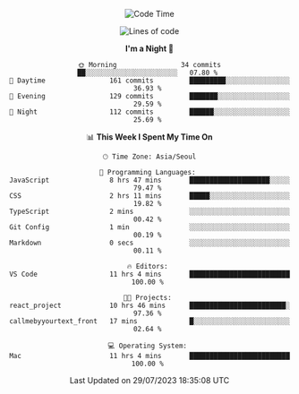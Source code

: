 <div align=center>
 
<!--START_SECTION:waka-->
![Code Time](http://img.shields.io/badge/Code%20Time-120%20hrs%2016%20mins-blue)

![Lines of code](https://img.shields.io/badge/From%20Hello%20World%20I%27ve%20Written-3.0%20million%20lines%20of%20code-blue)

**I'm a Night 🦉** 

```text
🌞 Morning                34 commits          ██░░░░░░░░░░░░░░░░░░░░░░░   07.80 % 
🌆 Daytime                161 commits         █████████░░░░░░░░░░░░░░░░   36.93 % 
🌃 Evening                129 commits         ███████░░░░░░░░░░░░░░░░░░   29.59 % 
🌙 Night                  112 commits         ██████░░░░░░░░░░░░░░░░░░░   25.69 % 
```


📊 **This Week I Spent My Time On** 

```text
🕑︎ Time Zone: Asia/Seoul

💬 Programming Languages: 
JavaScript               8 hrs 47 mins       ████████████████████░░░░░   79.47 % 
CSS                      2 hrs 11 mins       █████░░░░░░░░░░░░░░░░░░░░   19.82 % 
TypeScript               2 mins              ░░░░░░░░░░░░░░░░░░░░░░░░░   00.42 % 
Git Config               1 min               ░░░░░░░░░░░░░░░░░░░░░░░░░   00.19 % 
Markdown                 0 secs              ░░░░░░░░░░░░░░░░░░░░░░░░░   00.11 % 

🔥 Editors: 
VS Code                  11 hrs 4 mins       █████████████████████████   100.00 % 

🐱‍💻 Projects: 
react_project            10 hrs 46 mins      ████████████████████████░   97.36 % 
callmebyyourtext_front   17 mins             █░░░░░░░░░░░░░░░░░░░░░░░░   02.64 % 

💻 Operating System: 
Mac                      11 hrs 4 mins       █████████████████████████   100.00 % 
```


 Last Updated on 29/07/2023 18:35:08 UTC
<!--END_SECTION:waka-->
 </div>
